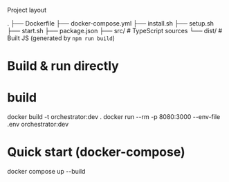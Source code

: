 Project layout

.
├── Dockerfile
├── docker-compose.yml
├── install.sh
├── setup.sh
├── start.sh
├── package.json
├── src/            # TypeScript sources
└── dist/           # Built JS (generated by `npm run build`)


# Build & run directly
# build
docker build -t orchestrator:dev .
docker run --rm -p 8080:3000 --env-file .env orchestrator:dev



# Quick start (docker-compose)
docker compose up --build

